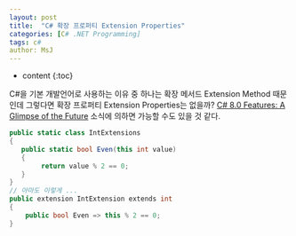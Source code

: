 ```yaml
---
layout: post
title:  "C# 확장 프로퍼티 Extension Properties"
categories: [C# .NET Programming]
tags: c#
author: MsJ
---
```


* content
{:toc}

C#을 기본 개발언어로 사용하는 이유 중 하나는 확장 메서드 Extension Method 때문인데 그렇다면 확장 프로퍼티 Extension Properties는 없을까? [C# 8.0 Features: A Glimpse of the Future](https://blog.ndepend.com/c-8-0-features-glimpse-future/) 소식에 의하면 가능할 수도 있을 것 같다.

```cs
public static class IntExtensions
{
   public static bool Even(this int value)
   {
        return value % 2 == 0;
   }
}
// 아마도 이렇게 ...
public extension IntExtension extends int
{
    public bool Even => this % 2 == 0;
}
```
